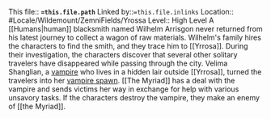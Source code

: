 This file:: **`=this.file.path`**
Linked by::`=this.file.inlinks`
Location:: #Locale/Wildemount/ZemniFields/Yrossa
Level:: High Level
A [[Humans|human]] blacksmith named Wilhelm Arrisgon never returned from his latest journey to collect a wagon of raw materials. Wilhelm's family hires the characters to find the smith, and they trace him to [[Yrrosa]]. During their investigation, the characters discover that several other solitary travelers have disappeared while passing through the city. Velima Shanglian, a [vampire](https://www.dndbeyond.com/monsters/vampire) who lives in a hidden lair outside [[Yrrosa]], turned the travelers into her [vampire spawn](https://www.dndbeyond.com/monsters/vampire-spawn). [[The Myriad]] has a deal with the vampire and sends victims her way in exchange for help with various unsavory tasks. If the characters destroy the vampire, they make an enemy of [[the Myriad]].